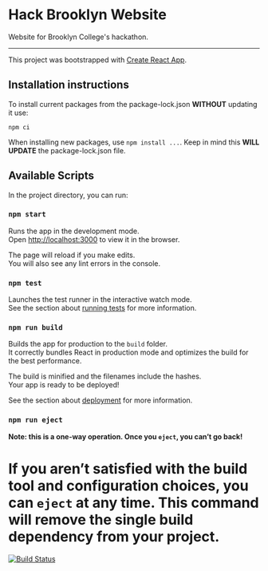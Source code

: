 # Hack Brooklyn Website

Website for Brooklyn College's hackathon.

---

This project was bootstrapped with [Create React App](https://github.com/facebook/create-react-app).

## Installation instructions

To install current packages from the package-lock.json **WITHOUT** updating it use:

```
npm ci
```

When installing new packages, use `npm install ...`. Keep in mind this **WILL UPDATE** the package-lock.json file.

## Available Scripts

In the project directory, you can run:

### `npm start`

Runs the app in the development mode.<br />
Open [http://localhost:3000](http://localhost:3000) to view it in the browser.

The page will reload if you make edits.<br />
You will also see any lint errors in the console.

### `npm test`

Launches the test runner in the interactive watch mode.<br />
See the section about [running tests](https://facebook.github.io/create-react-app/docs/running-tests) for more information.

### `npm run build`

Builds the app for production to the `build` folder.<br />
It correctly bundles React in production mode and optimizes the build for the best performance.

The build is minified and the filenames include the hashes.<br />
Your app is ready to be deployed!

See the section about [deployment](https://facebook.github.io/create-react-app/docs/deployment) for more information.

### `npm run eject`

**Note: this is a one-way operation. Once you `eject`, you can’t go back!**

If you aren’t satisfied with the build tool and configuration choices, you can `eject` at any time. This command will remove the single build dependency from your project.
=======
[![Build Status](https://travis-ci.com/siam132/BChack.svg?token=BNPZNJw4UdvzW11zpiCC&branch=develop)](https://travis-ci.com/siam132/BChack)